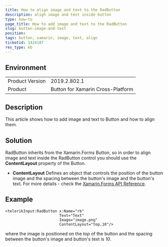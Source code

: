 ```yaml
---
title: How to align image and text to the RadButton
description: aligh image and text inside button
type: how-to
page_title: How to add image and text to the RadButton
slug: button-image-and-text
position: 
tags: button, xamarin, image, text, align
ticketid: 1424187
res_type: kb
---
```


## Environment

<table>
    <tbody>
	    <tr>
	    	<td>Product Version</td>
	    	<td>2019.2.802.1</td>
	    </tr>
	    <tr>
	    	<td>Product</td>
	    	<td>Button for Xamarin Cross-Platform</td>
	    </tr>
    </tbody>
</table>

## Description

This article shows how to add image and text to Button and how to align them.

## Solution

RadButton inherits from the Xamarin.Forms Button, so in order to align image and text inside the RadButton control you should use the **ContentLayout** property of the Button.

- **ContentLayout** Defines an object that controls the position of the button image and the spacing between the button's image and the button's text. For more details - check the [Xamarin.Forms API Reference](https://docs.microsoft.com/en-us/dotnet/api/xamarin.forms.button.contentlayout?view=xamarin-forms).

## Example

```XAML
<telerikInput:RadButton x:Name="rb"
                        Text="Text"
                        Image="image.png"
                        ContentLayout="top,10"/>
```

where the image is positioned on the *top* of the button and the spacing between the button's image and button's text is *10*.

